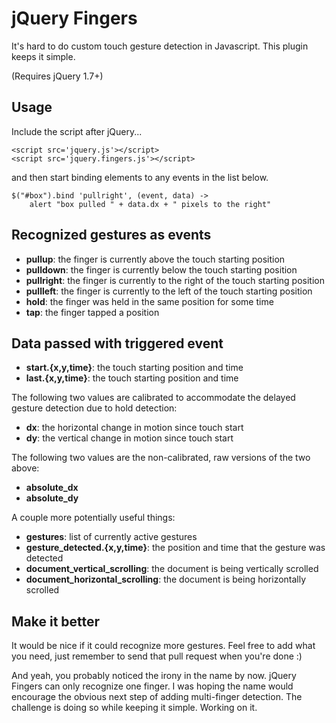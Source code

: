 # jQuery Fingers

It's hard to do custom touch gesture detection in Javascript. This plugin keeps it simple.

(Requires jQuery 1.7+)

## Usage

Include the script after jQuery...

    <script src='jquery.js'></script>
    <script src='jquery.fingers.js'></script>

and then start binding elements to any events in the list below. 

    $("#box").bind 'pullright', (event, data) ->
        alert "box pulled " + data.dx + " pixels to the right"

## Recognized gestures as events

  * **pullup**: the finger is currently above the touch starting position
  * **pulldown**: the finger is currently below the touch starting position
  * **pullright**: the finger is currently to the right of the touch starting position
  * **pullleft**: the finger is currently to the left of the touch starting position
  * **hold**: the finger was held in the same position for some time
  * **tap**: the finger tapped a position

## Data passed with triggered event

  * **start.{x,y,time}**: the touch starting position and time
  * **last.{x,y,time}**: the touch starting position and time
  
  The following two values are calibrated to accommodate the delayed gesture detection due to hold detection:
  
  * **dx**: the horizontal change in motion since touch start
  * **dy**: the vertical change in motion since touch start
  
  The following two values are the non-calibrated, raw versions of the two above:
  
  * **absolute_dx**
  * **absolute_dy**
  
  A couple more potentially useful things:
  
  * **gestures**: list of currently active gestures
  * **gesture_detected.{x,y,time}**: the position and time that the gesture was detected
  * **document_vertical_scrolling**: the document is being vertically scrolled
  * **document_horizontal_scrolling**: the document is being horizontally scrolled
 
## Make it better

It would be nice if it could recognize more gestures. Feel free to add what you need, just remember to send that pull request when you're done :)

And yeah, you probably noticed the irony in the name by now. jQuery Fingers can only recognize one finger. I was hoping the name would encourage the obvious next step of adding multi-finger detection. The challenge is doing so while keeping it simple. Working on it.
